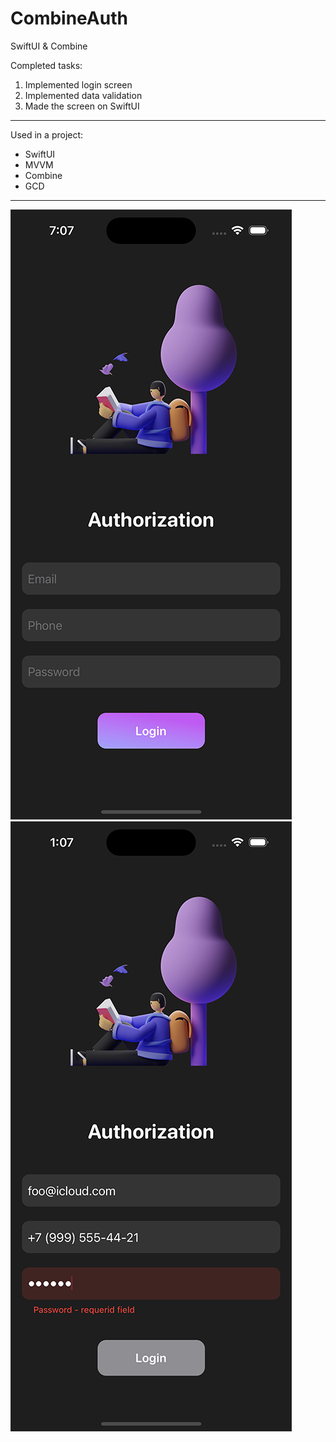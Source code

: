 # CombineAuth
SwiftUI &amp; Combine

Completed tasks: 
1. Implemented login screen
2. Implemented data validation
3. Made the screen on SwiftUI
 
 ---
 Used in a project:
* SwiftUI
* MVVM
* Combine
* GCD
---
![Image alt](https://github.com/AlexKolch/CombineAuth/blob/main/Screen/Simulator2-Screen-Shot---iPhone-14-Pro---2023-08-08-at-19.07.41.jpg)
![Image alt](https://github.com/AlexKolch/CombineAuth/blob/main/Screen/Simulator%20Screen%20Shot%20-%20iPhone%2014%20Pro%20-%202023-08-09%20at%2013.07.38.png)
